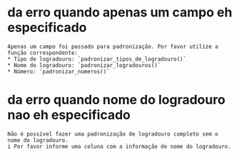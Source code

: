 # da erro quando apenas um campo eh especificado

    Apenas um campo foi passado para padronização. Por favor utilize a função correspondente:
    * Tipo de logradouro: `padronizar_tipos_de_logradouro()`
    * Nome do logradouro: `padronizar_logradouros()`
    * Número: `padronizar_numeros()`

# da erro quando nome do logradouro nao eh especificado

    Não é possível fazer uma padronização de logradouro completo sem o nome do logradouro.
    i Por favor informe uma coluna com a informação de nome do logradouro.

